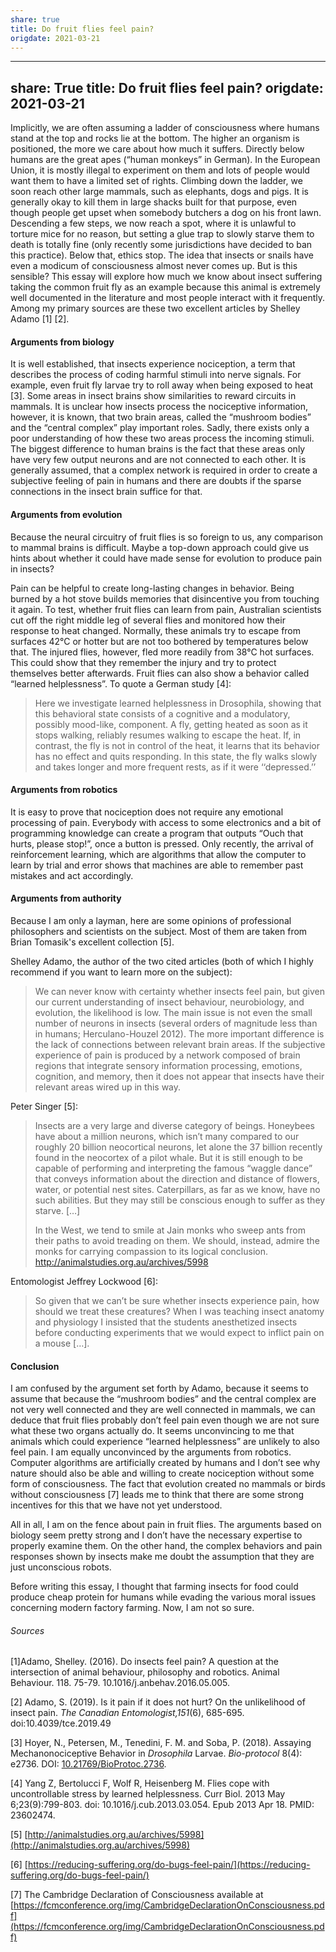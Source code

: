 ```yaml
---
share: true
title: Do fruit flies feel pain?
origdate: 2021-03-21
---
```

---
share: True
title: Do fruit flies feel pain?
origdate: 2021-03-21
---
Implicitly, we are often assuming a ladder of consciousness where humans stand at the top and rocks lie at the bottom. The higher an organism is positioned, the more we care about how much it suffers. Directly below humans are the great apes (“human monkeys” in German). In the European Union, it is mostly illegal to experiment on them and lots of people would want them to have a limited set of rights. Climbing down the ladder, we soon reach other large mammals, such as elephants, dogs and pigs. It is generally okay to kill them in large shacks built for that purpose, even though people get upset when somebody butchers a dog on his front lawn. Descending a few steps, we now reach a spot, where it is unlawful to torture mice for no reason, but setting a glue trap to slowly starve them to death is totally fine (only recently some jurisdictions have decided to ban this practice). Below that, ethics stop. The idea that insects or snails have even a modicum of consciousness almost never comes up. But is this sensible? This essay will explore how much we know about insect suffering taking the common fruit fly as an example because this animal is extremely well documented in the literature and most people interact with it frequently. Among my primary sources are these two excellent articles by Shelley Adamo \[1]  \[2].

#### Arguments from biology

It is well established, that insects experience nociception, a term that describes the process of coding harmful stimuli into nerve signals. For example, even fruit fly larvae try to roll away when being exposed to heat \[3]. Some areas in insect brains show similarities to reward circuits in mammals. It is unclear how insects process the nociceptive information, however, it is known, that two brain areas, called the “mushroom bodies” and the “central complex” play important roles. Sadly, there exists only a poor understanding of how these two areas process the incoming stimuli. The biggest difference to human brains is the fact that these areas only have very few output neurons and are not connected to each other. It is generally assumed, that a complex network is required in order to create a subjective feeling of pain in humans and there are doubts if the sparse connections in the insect brain suffice for that.

#### Arguments from evolution

Because the neural circuitry of fruit flies is so foreign to us, any comparison to mammal brains is difficult. Maybe a top-down approach could give us hints about whether it could have made sense for evolution to produce pain in insects?

Pain can be helpful to create long-lasting changes in behavior. Being burned by a hot stove builds memories that disincentive you from touching it again. To test, whether fruit flies can learn from pain, Australian scientists cut off the right middle leg of several flies and monitored how their response to heat changed. Normally, these animals try to escape from surfaces 42°C or hotter but are not too bothered by temperatures below that. The injured flies, however, fled more readily from 38°C hot surfaces. This could show that they remember the injury and try to protect themselves better afterwards. Fruit flies can also show a behavior called “learned helplessness”. To quote a German study \[4]:

> Here we investigate learned helplessness in Drosophila, showing that this behavioral state consists of a cognitive and a modulatory, possibly mood-like, component. A fly, getting heated as soon as it stops walking, reliably resumes walking to escape the heat. If, in contrast, the fly is not in control of the heat, it learns that its behavior has no effect and quits responding. In this state, the fly walks slowly and takes longer and more frequent rests, as if it were ‘‘depressed.’’

#### Arguments from robotics

It is easy to prove that nociception does not require any emotional processing of pain. Everybody with access to some electronics and a bit of programming knowledge can create a program that outputs “Ouch that hurts, please stop!”, once a button is pressed. Only recently, the arrival of reinforcement learning, which are algorithms that allow the computer to learn by trial and error shows that machines are able to remember past mistakes and act accordingly.

#### Arguments from authority

Because I am only a layman, here are some opinions of professional philosophers and scientists on the subject. Most of them are taken from Brian Tomasik's excellent collection \[5].

Shelley Adamo, the author of the two cited articles (both of which I highly recommend if you want to learn more on the subject):

> We can never know with certainty whether insects feel pain, but given our current understanding of insect behaviour, neurobiology, and evolution, the likelihood is low. The main issue is not even the small number of neurons in insects (several orders of magnitude less than in humans; Herculano-Houzel 2012). The more important difference is the lack of connections between relevant brain areas. If the subjective experience of pain is produced by a network composed of brain regions that integrate sensory information processing, emotions, cognition, and memory, then it does not appear that insects have their relevant areas wired up in this way.

Peter Singer \[5]:

> Insects are a very large and diverse category of beings. Honeybees have about a million neurons, which isn’t many compared to our roughly 20 billion neocortical neurons, let alone the 37 billion recently found in the neocortex of a pilot whale. But it is still enough to be capable of performing and interpreting the famous “waggle dance” that conveys information about the direction and distance of flowers, water, or potential nest sites. Caterpillars, as far as we know, have no such abilities. But they may still be conscious enough to suffer as they starve. \[…]
> 
> In the West, we tend to smile at Jain monks who sweep ants from their paths to avoid treading on them. We should, instead, admire the monks for carrying compassion to its logical conclusion. http://animalstudies.org.au/archives/5998

Entomologist Jeffrey Lockwood \[6]:

> So given that we can’t be sure whether insects experience pain, how should we treat these creatures? When I was teaching insect anatomy and physiology I insisted that the students anesthetized insects before conducting experiments that we would expect to inflict pain on a mouse \[…]. 

#### Conclusion

I am confused by the argument set forth by Adamo, because it seems to assume that because the “mushroom bodies” and the central complex are not very well connected and they are well connected in mammals, we can deduce that fruit flies probably don’t feel pain even though we are not sure what these two organs actually do. It seems unconvincing to me that animals which could experience “learned helplessness” are unlikely to also feel pain. I am equally unconvinced by the arguments from robotics. Computer algorithms are artificially created by humans and I don’t see why nature should also be able and willing to create nociception without some form of consciousness. The fact that evolution created no mammals or birds without consciousness [7] leads me to think that there are some strong incentives for this that we have not yet understood.

All in all, I am on the fence about pain in fruit flies. The arguments based on biology seem pretty strong and I don’t have the necessary expertise to properly examine them. On the other hand, the complex behaviors and pain responses shown by insects make me doubt the assumption that they are just unconscious robots.

Before writing this essay, I thought that farming insects for food could produce cheap protein for humans while evading the various moral issues concerning modern factory farming. Now, I am not so sure. 

###### Sources

\[1]Adamo, Shelley. (2016). Do insects feel pain? A question at the intersection of animal behaviour, philosophy and robotics. Animal Behaviour. 118. 75-79. 10.1016/j.anbehav.2016.05.005.

\[2] Adamo, S. (2019). Is it pain if it does not hurt? On the unlikelihood of insect pain. _The Canadian Entomologist,151_(6), 685-695. doi:10.4039/tce.2019.49 

\[3] Hoyer, N., Petersen, M., Tenedini, F. M. and Soba, P. (2018). Assaying Mechanonociceptive Behavior in _Drosophila_ Larvae. _Bio-protocol_ 8(4): e2736. DOI: [10.21769/BioProtoc.2736](https://doi.org/10.21769/BioProtoc.2736).

\[4] Yang Z, Bertolucci F, Wolf R, Heisenberg M. Flies cope with uncontrollable stress by learned helplessness. Curr Biol. 2013 May 6;23(9):799-803. doi: 10.1016/j.cub.2013.03.054. Epub 2013 Apr 18. PMID: 23602474.

\[5] [http://animalstudies.org.au/archives/5998](http://animalstudies.org.au/archives/5998)

\[6] [https://reducing-suffering.org/do-bugs-feel-pain/](https://reducing-suffering.org/do-bugs-feel-pain/)

\[7] The Cambridge Declaration of Consciousness available at [https://fcmconference.org/img/CambridgeDeclarationOnConsciousness.pdf](https://fcmconference.org/img/CambridgeDeclarationOnConsciousness.pdf)